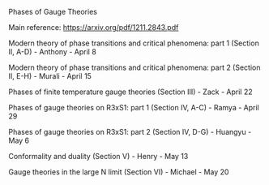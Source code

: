 Phases of Gauge Theories

Main reference: https://arxiv.org/pdf/1211.2843.pdf
 
Modern theory of phase transitions and critical phenomena: part 1 (Section II, A-D)  - Anthony - April 8    
   
Modern theory of phase transitions and critical phenomena: part 2 (Section II, E-H) - Murali - April 15

Phases of finite temperature gauge theories (Section III)  - Zack - April 22

Phases of gauge theories on R3xS1: part 1 (Section IV, A-C) - Ramya - April 29

Phases of gauge theories on R3xS1: part 2 (Section IV, D-G) - Huangyu - May 6

Conformality and duality (Section V) - Henry - May 13

Gauge theories in the large N limit (Section VI) - Michael - May 20
